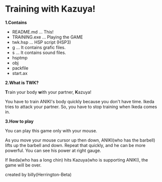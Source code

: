 # Training with Kazuya! #

**1.Contains**

- README.md ... This!
- TRAINING.exe ... Playing the GAME
- twk.hsp ... HSP script (HSP3)
- g ... It contains grafic files.
- s ... It contains sound files.
- hsptmp
- obj
- packfile
- start.ax



**2.What is TWK?**

**T**rain your body **w**ith your partner, **K**azuya!

You have to train ANIKI's body quickly
because you don't have time.
Ikeda tries to attack your partner.
So, you have to stop training when Ikeda comes in.



**3.How to play**

You can play this game only with your mouse.

As you move your mouse cursor up then down, ANIKI(who has the barbell) lifts up the barbell and down. Repeat that quickly, and he can be more powerful. You can see his power at right gauge.

If Ikeda(who has a long chin) hits Kazuya(who is supporting ANIKI), the game will be over.



created by billy(Herrington-Beta)